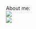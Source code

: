 About me:
<br>
<img align="left" src="https://github-readme-stats.vercel.app/api?username=Licoy&show_icons=true&icon_color=805AD5&theme=onedark" />
<br>
<img align="left" src="https://github-readme-stats.vercel.app/api/top-langs/?username=Licoy&layout=compact&theme=onedark" />
